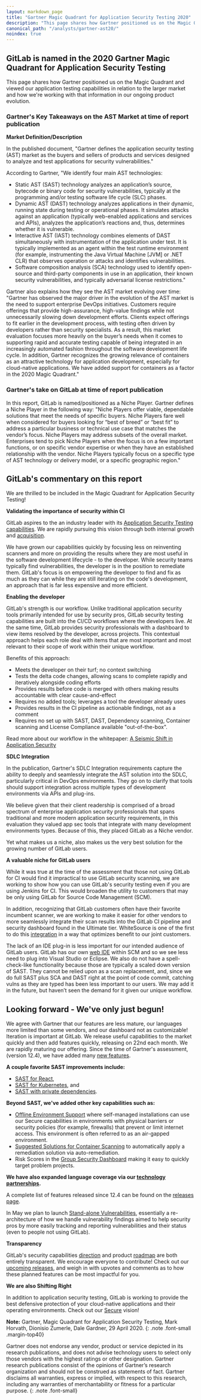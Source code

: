 ```yaml
---
layout: markdown_page
title: "Gartner Magic Quadrant for Application Security Testing 2020"
description: "This page shares how Gartner positioned us on the Magic Quadrant and viewed our application testing capabilities in relation to the larger market."
canonical_path: "/analysts/gartner-ast20/"
noindex: true
---
```

## GitLab is named in the 2020 Gartner Magic Quadrant for Application Security Testing
This page shares how Gartner positioned us on the Magic Quadrant and viewed our application testing capabilities in relation to the larger market and how we're working with that information in our ongoing product evolution.

### Gartner's Key Takeaways on the AST Market at time of report publication

**Market Definition/Description**

In the published document, "Gartner defines the application security testing (AST) market as the buyers and sellers of products and services designed to analyze and test applications for security vulnerabilities."

According to Gartner, "We identify four main AST technologies:
  - Static AST (SAST) technology analyzes an application’s source, bytecode or binary code for security vulnerabilities, typically at the programming and/or testing software life cycle (SLC) phases.
  - Dynamic AST (DAST) technology analyzes applications in their dynamic, running state during testing or operational phases. It simulates attacks against an application (typically web-enabled applications and services and APIs), analyzes the application’s reactions and, thus, determines whether it is vulnerable.
  - Interactive AST (IAST) technology combines elements of DAST simultaneously with instrumentation of the application under test. It is typically implemented as an agent within the test runtime environment (for example, instrumenting the Java Virtual Machine [JVM] or .NET CLR) that observes operation or attacks and identifies vulnerabilities.
  - Software composition analysis (SCA) technology used to identify open-source and third-party components in use in an application, their known security vulnerabilities, and typically adversarial license restrictions."

 Gartner also explains how they see the AST market evolving over time: "Gartner has observed the major driver in the evolution of the AST market is the need to support enterprise DevOps initiatives. Customers require offerings that provide high-assurance, high-value findings while not unnecessarily slowing down development efforts. Clients expect offerings to fit earlier in the development process, with testing often driven by developers rather than security specialists. As a result, this market evaluation focuses more heavily on the buyer’s needs when it comes to supporting rapid and accurate testing capable of being integrated in an increasingly automated fashion throughout the software development life cycle. In addition, Gartner recognizes the growing relevance of containers as an attractive technology for application development, especially for cloud-native applications. We have added support for containers as a factor in the 2020 Magic Quadrant."



### Gartner's take on GitLab at time of report publication

In this report, GitLab is named/positioned as a Niche Player. Gartner defines a Niche Player in the following way: "Niche Players offer viable, dependable solutions that meet the needs of specific buyers. Niche Players fare well when considered for buyers looking for “best of breed” or “best fit” to address a particular business or technical use case that matches the vendor’s focus. Niche Players may address subsets of the overall market. Enterprises tend to pick Niche Players when the focus is on a few important functions, or on specific vendor expertise or when they have an established relationship with the vendor. Niche Players typically focus on a specific type of AST technology or delivery model, or a specific geographic region."


## GitLab's commentary on this report

We are thrilled to be included in the Magic Quadrant for Application Security Testing!

**Validating the importance of security within CI**

GitLab aspires to the an industry leader with its [Application Security Testing capabilities](https://about.gitlab.com/direction/secure/). We are rapidly pursuing this vision through both internal growth and [acquisition](https://about.gitlab.com/press/releases/2018-01-30-gemnasium-acquisition.html).

We have grown our capabilities quickly by focusing less on reinventing scanners and more on providing the results where they are most useful in the software development lifecycle - to the developer. While security teams typically find vulnerabilities, the developer is in the position to remediate them. GitLab's focus is on empowering the developer to find and fix as much as they can while they are still iterating on the code's development, an approach that is far less expensive and more efficient.

**Enabling the developer**

GitLab's strength is our workflow. Unlike traditional application security tools primarily intended for use by security pros, GitLab security testing capabilities are built into the CI/CD workflows where the developers live. At the same time, GitLab provides security professionals with a dashboard to view items resolved by the developer, across projects. This contextual approach helps each role deal with items that are most important and most relevant to their scope of work within their unique workflow.

Benefits of this approach:

* Meets the developer on their turf; no context switching
* Tests the delta code changes, allowing scans to complete rapidly and iteratively alongside coding efforts
* Provides results before code is merged with others making results accountable with clear cause-and-effect
* Requires no added tools; leverages a tool the developer already uses
* Provides results in the CI pipeline as actionable findings, not as a comment
* Requires no set up with SAST, DAST, Dependency scanning, Container scanning and License Compliance available "out-of-the-box".

Read more about our workflow in the whitepaper: [A Seismic Shift in Application Security](https://about.gitlab.com/resources/whitepaper-seismic-shift-application-security/ )

**SDLC Integration**

In the publication, Gartner's SDLC Integration requirements capture the ability to deeply and seamlessly integrate the AST solution into the SDLC, particularly critical in DevOps environments. They go on to clarify that tools should support integration across multiple types of development environments via APIs and plug-ins.

We believe given that their client readership is comprised of a broad spectrum of enterprise application security professionals that spans traditional and more modern application security requirements, in this evaluation they valued app sec tools that integrate with many development environments types. Because of this, they placed GitLab as a Niche vendor.

Yet what makes us a niche, also makes us the very best solution for the growing number of GitLab users.

**A valuable niche for GitLab users**

While it was true at the time of the assessment that those not using GitLab for CI would find it impractical to use GitLab security scanning, we are working to show how you can use GitLab's security testing even if you are using Jenkins for CI. This would broaden the utility to customers that may be only using GitLab for Source Code Management (SCM).

In addition, recognizing that GitLab customers often have their favorite incumbent scanner, we are working to make it easier for other vendors to more seamlessly integrate their scan results into the GitLab CI pipeline and security dashboard found in the Ultimate tier. WhiteSource is one of the first to do this [integration](https://www.whitesourcesoftware.com/gitlab/) in a way that optimizes benefit to our joint customers.

The lack of an IDE plug-in is less important for our intended audience of GitLab users.  GitLab has our own [web IDE](https://docs.gitlab.com/ee/user/project/web_ide/) within SCM and so we see less need to plug into Visual Studio or Eclipse. We also do not have a spell-check-like functionality because those are typically a scaled down version of SAST. They cannot be relied upon as a scan replacement, and, since we do full SAST plus SCA and DAST right at the point of code commit, catching vulns as they are typed has been less important to our users. We may add it in the future, but haven’t seen the demand for it given our unique workflow.


## Looking forward - We've only just begun!

We agree with Gartner that our features are less mature, our languages more limited than some vendors, and our dashboard not as customizable! Iteration is important at GitLab. We release useful capabilities to the market quickly and then add features quickly, releasing on 22nd each month. We are rapidly maturing our offering. Since the time of Gartner's assessment, (version 12.4), we have added many [new features](https://about.gitlab.com/releases/).

**A couple favorite SAST improvements include:**
* [SAST for React](https://docs.gitlab.com/ee/user/application_security/sast/#supported-languages-and-frameworks),
* [SAST for Kubernetes](https://docs.gitlab.com/ee/user/application_security/sast/#supported-languages-and-frameworks), and
* [SAST with private dependencies](https://docs.gitlab.com/ee/user/application_security/sast/#using-environment-variables-to-pass-credentials-for-private-repositories).

**Beyond SAST, we've added other key capabilities such as:**
* [Offline Environment Support](https://docs.gitlab.com/ee/user/application_security/offline_deployments/) where self-managed installations can use our Secure capabilities in environments with physical barriers or security policies (for example, firewalls) that prevent or limit internet access.
This environment is often referred to as an air-gapped environment.
* [Suggested Solutions for Container Scanning](https://docs.gitlab.com/ee/user/application_security/container_scanning/#solutions-for-vulnerabilities-auto-remediation) to automatically apply a remediation solution via auto-remediation.
* Risk Scores in the [Group Security Dashboard](https://docs.gitlab.com/ee/user/application_security/security_dashboard/#group-security-dashboard) making it easy to quickly target problem projects.

**We have also expanded language coverage via our [technology partnerships](https://about.gitlab.com/handbook/alliances/#interested-in-a-gitlab-technology-partnership).**

A complete list of features released since 12.4 can be found on the [releases page](https://about.gitlab.com/releases/).

In May we plan to launch [Stand-alone Vulnerabilities](https://gitlab.com/groups/gitlab-org/-/epics/634), essentially a re-architecture of how we handle vulnerability findings aimed to help security pros by more easily tracking and reporting vulnerabilities and their status (even to people not using GitLab).

**Transparency**

GitLab's security capabilities [direction](https://about.gitlab.com/direction/secure/)
and product [roadmap](https://about.gitlab.com/direction/secure/#upcoming-releases) are both entirely transparent.
We encourage everyone to contribute! Check out our [upcoming releases](https://about.gitlab.com/direction/secure/#upcoming-releases), and weigh in with upvotes and comments as to how these planned features can be most impactful for you.

**We are also Shifting Right**

In addition to application security testing, GitLab is working to provide the best defensive protection of your cloud-native applications and their operating environments. Check out our [Secure](https://about.gitlab.com/direction/secure/) vision!

**Note:** Gartner, Magic Quadrant for Application Security Testing, Mark Horvath, Dionisio Zumerle, Dale Gardner, 29 April 2020.
{: .note .font-small .margin-top40}

Gartner does not endorse any vendor, product or service depicted in its research publications, and does not advise technology users to select only those vendors with the highest ratings or other designation. Gartner research publications consist of the opinions of Gartner’s research organization and should not be construed as statements of fact. Gartner disclaims all warranties, express or implied, with respect to this research, including any warranties of merchantability or fitness for a particular purpose.
{: .note .font-small}
